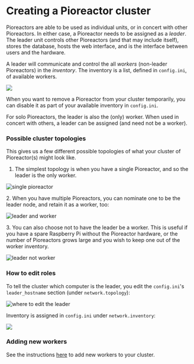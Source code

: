 # Creating a Pioreactor cluster

Pioreactors are able to be used as individual units, or in concert with other Pioreactors. In either case, a Pioreactor needs to be assigned as a _leader_. The leader unit controls other Pioreactors (and that may include itself), stores the database, hosts the web interface, and is the interface between users and the hardware.

A leader will communicate and control the all _workers_ (non-leader Pioreactors) in the _inventory_. The inventory is a list, defined in `config.ini`, of available workers.

![](https://user-images.githubusercontent.com/884032/103158311-5316e380-478a-11eb-9425-6bb0df079d58.png)

When you want to remove a Pioreactor from your cluster temporarily, you can disable it as part of your available inventory in `config.ini`.

For solo Pioreactors, the leader is also the (only) worker. When used in concert with others, a leader can be assigned (and need not be a worker).

### Possible cluster topologies

This gives us a few different possible topologies of what your cluster of Pioreactor(s) might look like.

1.  The simplest topology is when you have a single Pioreactor, and so the leader is the only worker.

![single pioreactor](https://user-images.githubusercontent.com/884032/103158118-69bc3b00-4788-11eb-8a32-a5580896a3a9.png)

2\.  When you have multiple Pioreactors, you can nominate one to be the leader node, and retain it as a worker, too:

![leader and worker](https://user-images.githubusercontent.com/884032/103158257-c0764480-4789-11eb-8c83-6fb87f807a49.png)

3\.  You can also choose not to have the leader be a worker. This is useful if you have a spare Raspberry Pi without the Pioreactor hardware, or the number of Pioreactors grows large and you wish to keep one out of the worker inventory.

![leader not worker](https://user-images.githubusercontent.com/884032/103158281-eac80200-4789-11eb-9acc-4fc680d180b9.png)

### How to edit roles

To tell the cluster which computer is the leader, you edit the `config.ini`'s `leader_hostname` section (under `network.topology`):

![where to edit the leader](https://user-images.githubusercontent.com/884032/103158348-b43eb700-478a-11eb-80d9-883458107f31.png)

Inventory is assigned in `config.ini` under `network.inventory`:

![](https://user-images.githubusercontent.com/884032/103158311-5316e380-478a-11eb-9425-6bb0df079d58.png)

### Adding new workers

See the instructions [here](/user-guide/getting-started/software-set-up#adding-workers-to-your-cluster) to add new workers to your cluster.